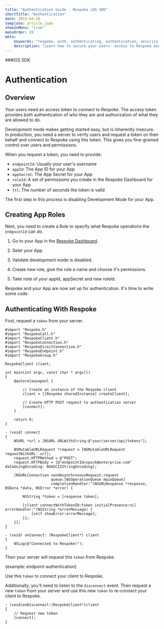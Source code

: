 ```yaml
---
title: "Authentication Guide - Respoke iOS SDK"
shortTitle: "Authentication"
date: 2015-04-20
template: article.jade
showInMenu: "true"
menuOrder: 20
meta:
    keywords: "respoke, auth, authenticating, authentication, security, token"
    description: "Learn how to secure your users' access to Respoke audio, video, text and data channels."
---
```


###iOS SDK
# Authentication

## Overview

Your users need an access token to connect to Respoke. The access token provides both authentication of who they are and authorization of what they are allowed to do. 

Development mode makes getting started easy, but is inherently insecure. In production, you need a server to verify users and request a token on their behalf and connect to Respoke using this token. This gives you fine-grained control over users and permissions.

When you request a token, you need to provide:

- `endpointId`: Usually your user's username
- `appId`: The App ID for your App
- `appSecret`: The App Secret for your App
- `roleId`: A set of permissions you create in the Respoke Dashboard for your App
- `ttl`: The number of seconds the token is valid

The first step in this process is disabling Development Mode for your App.

## Creating App Roles

Next, you need to create a Role to specify what Respoke operations the `endpointId` can do.

1. Go to your App in the [Respoke Dashboard](https://portal.respoke.io/#/apps/).

2. Selet your App.

3. Validate development mode is disabled.

4. Create new role, give the role a name and choose it's permissions.

5. Take note of your appId, appSecret and new roleId.

Respoke and your App are now set up for authentication. It's time to write some code.

## Authenticating With Respoke

First, request a `token` from your server.

    #import "Respoke.h"
    #import "RespokeCall.h"
    #import "RespokeClient.h"
    #import "RespokeConnection.h"
    #import "RespokeDirectConnection.h"
    #import "RespokeEndpoint.h"
    #import "RespokeGroup.h"

    RespokeClient client;
    
    int main(int argc, const char * argv[])
    {
        @autoreleasepool {
        
            // Create an instance of the Respoke client
            client = [[Respoke sharedInstance] createClient];
            
            // Create HTTP POST request to authentication server
            [connect];
        }
    
        return 0;
    }

    - (void) connect
    {
        NSURL *url = [NSURL URLWithString:@"your/server/api/tokens"];
    
        NSMutableURLRequest *request = [NSMutableURLRequest requestWithURL: url];
        request.HTTPMethod = @"POST";
        request.HTTPBody = [@"endpointId=spock@enterprise.com" dataUsingEncoding: NSASCIIStringEncoding];
    
        [NSURLConnection sendAsynchronousRequest:request
                         queue:[NSOperationQueue mainQueue]
                         completionHandler:^(NSURLResponse *response, NSData *data, NSError *error) {
                             
            NSString *token = [response token];
        
            [client connectWithTokenID:token initialPresence:nil errorHandler:^(NSString *errorMessage) {
                [self showError:errorMessage];
            }];
        }];
    }
    
    - (void) onConnect: (RespokeClient*) client
    {
        NSLog(@"Connected to Respoke!");
    }
    
Then your server will request this `token` from Respoke.

{example: endpoint-authentication}

Use this `token` to connect your client to Respoke.

Additionally, you'll need to listen to the `disconnect` event. Then request a new `token` from your server and use this new `token` to re-connect your client to Respoke.

    - (void)onDisconnect:(RespokeClient*)client
    {
        // Request new token
        [connect];
    }

